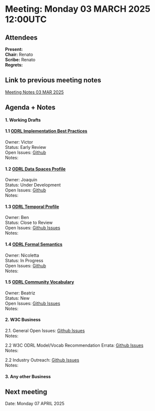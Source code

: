 # Meeting:  Monday 03 MARCH 2025 12:00UTC

## Attendees

**Present:**     
**Chair:** Renato      
**Scribe:** Renato  
**Regrets:**  

## Link to previous meeting notes

[Meeting Notes 03 MAR 2025](2025/meeting-2025-02-03.md)

## Agenda + Notes

#### 1. Working Drafts   


#### 1.1 [ODRL Implementation Best Practices](https://w3c.github.io/odrl/bp/)
Owner: Victor  
Status: Early Review  
Open Issues: [Github](https://github.com/w3c/odrl/issues?q=is%3Aissue+is%3Aopen+label%3A%22Implementation+Best+Practices%22)  
Notes:
 

#### 1.2 [ODRL Data Spaces Profile](https://w3c.github.io/odrl/profile-dataspaces/)
Owner: Joaquin  
Status: Under Development  
Open Issues: [Github](https://github.com/w3c/odrl/issues?q=is%3Aissue+is%3Aopen+label%3A%22Data+Spaces%22)  
Notes: 

#### 1.3 [ODRL Temporal Profile](https://w3c.github.io/odrl/profile-temporal/)
Owner: Ben  
Status: Close to Review  
Open Issues: [Github Issues](https://github.com/w3c/odrl/issues?q=is%3Aissue+is%3Aopen+label%3A%22Temporal+Profile%22)  
Notes:


#### 1.4 [ODRL Formal Semantics](https://w3c.github.io/odrl/formal-semantics/)
Owner: Nicoletta  
Status: In Progress  
Open Issues: [Github](https://github.com/w3c/odrl/issues?q=is%3Aissue+is%3Aopen+label%3A%22Formal+Semantics%22)  
Notes:

 
#### 1.5 [ODRL Community Vocabulary](https://w3c.github.io/odrl/community-vocab/)
Owner: Beatriz  
Status: New  
Open Issues: [Github Issues](https://github.com/w3c/odrl/issues?q=is%3Aissue+is%3Aopen+label%3A%22Community+Vocabulary%22)   
Notes: 

#### 2. W3C Business

2.1. General Open Issues: [Github Issues](https://github.com/w3c/odrl/issues?q=is%3Aissue+is%3Aopen+label%3AW3C)   
Notes:


2.2 W3C ODRL Model/Vocab Recommendation Errata: [Github Issues](https://github.com/w3c/poe/issues?q=is%3Aissue+is%3Aopen+label%3AErratumRaised)  
Notes: 

2.2 Industry Outreach: [Github Issues](https://github.com/w3c/odrl/issues?q=is%3Aissue+is%3Aopen+label%3AIndustry)   
Notes:

#### 3. Any other Business


## Next meeting


Date: Monday 07 APRIL 2025

